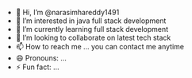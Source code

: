 - 👋 Hi, I’m @narasimhareddy1491
- 👀 I’m interested in java full stack development
- 🌱 I’m currently learning full stack development
- 💞️ I’m looking to collaborate on latest tech stack 
- 📫 How to reach me ... you can contact me anytime
- 😄 Pronouns: ...
- ⚡ Fun fact: ...

<!---
narasimhareddy1491/narasimhareddy1491 is a ✨ special ✨ repository because its `README.md` (this file) appears on your GitHub profile.
You can click the Preview link to take a look at your changes.
--->
